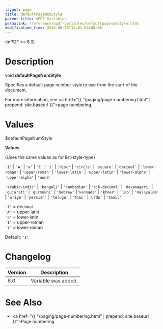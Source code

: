```yaml
---
layout: page
title: defaultPageNumStyle
parent_title: mPDF Variables
permalink: /reference/mpdf-variables/defaultpagenumstyle.html
modification_time: 2015-08-05T12:01:54+00:00
---
```


(mPDF >= 6.0)

# Description

void **defaultPageNumStyle**

Specifies a default page number style to use from the start of the document.

For more information, see <a href="{{ "/paging/page-numbering.html" | prepend: site.baseurl }}">page numbering</a>.

# Values

<span class="parameter">$defaultPageNumStyle</span>

**Values**

(Uses the same values as for list-style-type)

`'1'` \| `'A'` \| `'a'` \| `'I'` \| `'i'` \| `'disc'` \| `'circle'` \| `'square'` \| `'decimal'` \| `'lower-roman'` \| 
`'upper-roman'` \| `'lower-latin'` \| `'upper-latin'` \| `'lower-alpha'` \| `'upper-alpha'` \| `'none'`

`'arabic-indic'` \| `'bengali'` \| `'cambodian'` \| `'cjk-decimal'` \| `'devanagari'` \| `'gujarati'` \| `'gurmukhi'` \| 
`'hebrew'` \|`'kannada'` \| `'khmer'` \| `'lao'` \| `'malayalam'` \| `'oriya'` \| `'persian'` \| `'telugu'` \| 
`'thai'` \| `'urdu'` \| `'tamil'`

`'1'` = decimal  
`'A'` = upper-latin  
`'a'` = lower-latin  
`'I'` = upper-roman  
`'i'` = lower-roman   

Default: `'1'`

# Changelog

<table class="table">
<thead>
<tr>
  <th>Version</th>
  <th>Description</th>
</tr>
</thead>
<tbody>
<tr>
  <td>6.0</td>
  <td>Variable was added.</td>
</tr>
</tbody>
</table>

# See Also

* <a href="{{ "/paging/page-numbering.html" | prepend: site.baseurl }}">Page numbering</a>
